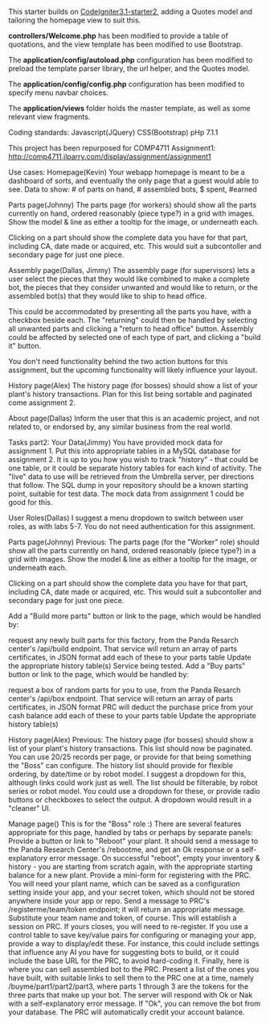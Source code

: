 This starter builds on [CodeIgniter3.1-starter2](https://github.com/jedi-academy/CodeIgniter3.1-starter2),
adding a Quotes model and tailoring the homepage view to suit this.

**controllers/Welcome.php** has been modified to provide a table of quotations,
and the view template has been modified to use Bootstrap.

The **application/config/autoload.php** configuration has been modified
to preload the template parser library, the url helper, and the Quotes model.

The **application/config/config.php** configuration has been modified
to specify menu navbar choices.

The **application/views** folder holds the master template, as well as some relevant view
fragments.

Coding standards:
Javascript(JQuery)
CSS(Bootstrap)
pHp 7.1.1

This project has been repurposed for COMP4711 Assignment1:
http://comp4711.jlparry.com/display/assignment/assignment1

Use cases:
Homepage(Kevin)
Your webapp homepage is meant to be a dashboard of sorts, and eventually the only page that a guest would able to see.
Data to show: # of parts on hand, # assembled bots, $ spent, #earned

Parts page(Johnny)
The parts page (for workers) should show all the parts currently on hand, ordered reasonably (piece type?) in a grid with images. Show the model & line as either a tooltip for the image, or underneath each.

Clicking on a part should show the complete data you have for that part, including CA, date made or acquired, etc. This would suit a subcontoller and secondary page for just one piece.

Assembly page(Dallas, Jimmy)
The assembly page (for supervisors) lets a user select the pieces that they would like combined to make a complete bot, the pieces that they consider unwanted and would like to return, or the assembled bot(s) that they would like to ship to head office.

This could be accommodated by presenting all the parts you have, with a checkbox beside each. The "returning" could then be handled by selecting all unwanted parts and clicking a "return to head office" button. Assembly could be affected by selected one of each type of part, and clicking a "build it" button.

You don't need functionality behind the two action buttons for this assignment, but the upcoming functionality will likely influence your layout.

History page(Alex)
The history page (for bosses) should show a list of your plant's history transactions. Plan for this list being sortable and paginated come assignment 2.

About page(Dallas)
Inform the user that this is an academic project, and not related to, or endorsed by, any similar business from the real world.

Tasks part2:
Your Data(Jimmy)
You have provided mock data for assignment 1. Put this into appropriate tables in a MySQL database for assignment 2.
It is up to you how you wish to track "history" - that could be one table, or it could be separate history tables for each kind of activity.
The "live" data to use will be retrieved from the Umbrella server, per directions that follow.
The SQL dump in your repository should be a known starting point, suitable for test data. The mock data from assignment 1 could be good for this.

User Roles(Dallas)
I suggest a menu dropdown to switch between user roles, as with labs 5-7.
You do not need authentication for this assignment.

Parts page(Johnny)
Previous: The parts page (for the "Worker" role) should show all the parts currently on hand, ordered reasonably (piece type?) in a grid with images. Show the model & line as either a tooltip for the image, or underneath each.

Clicking on a part should show the complete data you have for that part, including CA, date made or acquired, etc. This would suit a subcontoller and secondary page for just one piece.

Add a "Build more parts" button or link to the page, which would be handled by:

request any newly built parts for this factory, from the Panda Resarch center's /api/build endpoint. That service will return an array of parts certificates, in JSON format
add each of these to your parts table
Update the appropriate history table(s)
Service being tested.
Add a "Buy parts" button or link to the page, which would be handled by:

request a box of random parts for you to use, from the Panda Resarch center's /api/box endpoint. That service will return an array of parts certificates, in JSON format
PRC will deduct the purchase price from your cash balance
add each of these to your parts table
Update the appropriate history table(s)

History page(Alex)
Previous: The history page (for bosses) should show a list of your plant's history transactions.
This list should now be paginated. You can use 20/25 records per page, or provide for that being something the "Boss" can configure.
The history list should provide for flexible ordering, by date/time or by robot model. I suggest a dropdown for this, although links could work just as well.
The list should be filterable, by robot series or robot model. You could use a dropdown for these, or provide radio buttons or checkboxes to select the output. A dropdown would result in a "cleaner" UI.

Manage page()
This is for the "Boss" role :)
There are several features appropriate for this page, handled by tabs or perhaps by separate panels:
Provide a button or link to "Reboot" your plant. It should send a message to the Panda Research Center's /rebootme, and get an Ok response or a self-explanatory error message. On successful "reboot", empty your inventory & history - you are starting from scratch again, with the appropriate starting balance for a new plant.
Provide a mini-form for registering with the PRC. You will need your plant name, which can be saved as a configuration setting inside your app, and your secret token, which should not be stored anywhere inside your app or repo. Send a message to PRC's /registerme/team/token endpoint; it will return an appropriate message. Substitute your team name and token, of course.
This will establish a session on PRC. If yours closes, you will need to re-register.
If you use a control table to save key/value pairs for configuring or managing your app, provide a way to display/edit these. For instance, this could include settings that influence any AI you have for suggesting bots to build, or it could include the base URL for the PRC, to avoid hard-coding it.
Finally, here is where you can sell assembled bot to the PRC. Present a list of the ones you have built, with suitable links to sell them to the PRC one at a time, namely /buyme/part1/part2/part3, where parts 1 through 3 are the tokens for the three parts that make up your bot. The server will respond with Ok or Nak with a self-explanatory error message. If "Ok", you can remove the bot from your database. The PRC will automatically credit your account balance.